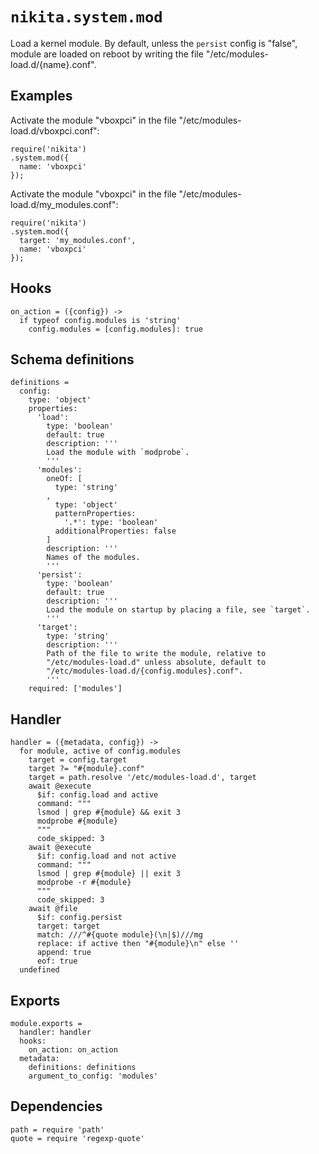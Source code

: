 
# `nikita.system.mod`

Load a kernel module. By default, unless the `persist` config is "false",
module are loaded on reboot by writing the file "/etc/modules-load.d/{name}.conf".

## Examples

Activate the module "vboxpci" in the file "/etc/modules-load.d/vboxpci.conf":

```
require('nikita')
.system.mod({
  name: 'vboxpci'
});
```

Activate the module "vboxpci" in the file "/etc/modules-load.d/my_modules.conf":

```
require('nikita')
.system.mod({
  target: 'my_modules.conf',
  name: 'vboxpci'
});
```

## Hooks

    on_action = ({config}) ->
      if typeof config.modules is 'string'
        config.modules = [config.modules]: true

## Schema definitions

    definitions =
      config:
        type: 'object'
        properties:
          'load':
            type: 'boolean'
            default: true
            description: '''
            Load the module with `modprobe`.
            '''
          'modules':
            oneOf: [
              type: 'string'
            ,
              type: 'object'
              patternProperties:
                '.*': type: 'boolean'
              additionalProperties: false
            ]
            description: '''
            Names of the modules.
            '''
          'persist':
            type: 'boolean'
            default: true
            description: '''
            Load the module on startup by placing a file, see `target`.
            '''
          'target':
            type: 'string'
            description: '''
            Path of the file to write the module, relative to
            "/etc/modules-load.d" unless absolute, default to
            "/etc/modules-load.d/{config.modules}.conf".
            '''
        required: ['modules']

## Handler

    handler = ({metadata, config}) ->
      for module, active of config.modules
        target = config.target
        target ?= "#{module}.conf"
        target = path.resolve '/etc/modules-load.d', target
        await @execute
          $if: config.load and active
          command: """
          lsmod | grep #{module} && exit 3
          modprobe #{module}
          """
          code_skipped: 3
        await @execute
          $if: config.load and not active
          command: """
          lsmod | grep #{module} || exit 3
          modprobe -r #{module}
          """
          code_skipped: 3
        await @file
          $if: config.persist
          target: target
          match: ///^#{quote module}(\n|$)///mg
          replace: if active then "#{module}\n" else ''
          append: true
          eof: true
      undefined

## Exports

    module.exports =
      handler: handler
      hooks:
        on_action: on_action
      metadata:
        definitions: definitions
        argument_to_config: 'modules'

## Dependencies

    path = require 'path'
    quote = require 'regexp-quote'
